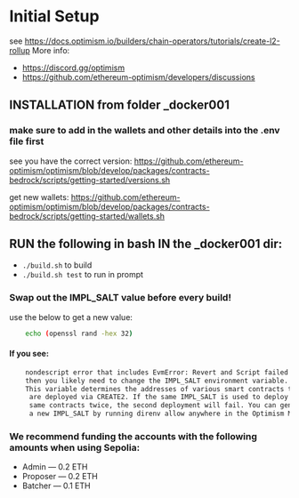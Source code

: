 # Initial Setup
  see https://docs.optimism.io/builders/chain-operators/tutorials/create-l2-rollup
   More info: 
  - https://discord.gg/optimism
  - https://github.com/ethereum-optimism/developers/discussions
## INSTALLATION from folder _docker001

### make sure to add in the wallets and other details into the .env file first

see you have the correct version:
https://github.com/ethereum-optimism/optimism/blob/develop/packages/contracts-bedrock/scripts/getting-started/versions.sh

get new wallets:
https://github.com/ethereum-optimism/optimism/blob/develop/packages/contracts-bedrock/scripts/getting-started/wallets.sh


## RUN the following in bash IN the _docker001 dir:
- `./build.sh`  to build
- `./build.sh test` to run in prompt

### Swap out the IMPL_SALT value before every build!
use the below to get a new value:
``` bash
    echo (openssl rand -hex 32)
```
#### If you see:
``` bash
    nondescript error that includes EvmError: Revert and Script failed \
    then you likely need to change the IMPL_SALT environment variable. \
    This variable determines the addresses of various smart contracts that \
     are deployed via CREATE2. If the same IMPL_SALT is used to deploy the \
     same contracts twice, the second deployment will fail. You can generate \
     a new IMPL_SALT by running direnv allow anywhere in the Optimism Monorepo.
```


### We recommend funding the accounts with the following amounts when using Sepolia:
- Admin — 0.2 ETH
- Proposer — 0.2 ETH
- Batcher — 0.1 ETH
